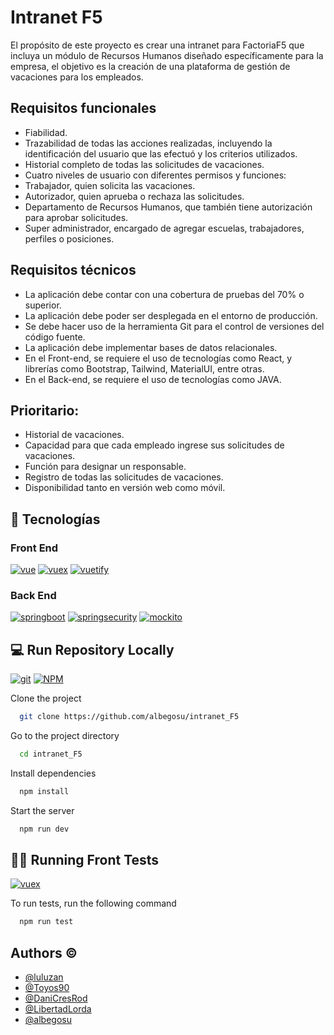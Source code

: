 
# Intranet F5

El propósito de este proyecto es crear una intranet para FactoriaF5 que incluya un módulo de Recursos Humanos diseñado específicamente para la empresa, el objetivo es la creación de una plataforma de gestión de vacaciones para los empleados.

## Requisitos funcionales
- Fiabilidad.
- Trazabilidad de todas las acciones realizadas, incluyendo la identificación del usuario que las efectuó y los criterios utilizados.
- Historial completo de todas las solicitudes de vacaciones.
- Cuatro niveles de usuario con diferentes permisos y funciones:
- Trabajador, quien solicita las vacaciones.
- Autorizador, quien aprueba o rechaza las solicitudes.
- Departamento de Recursos Humanos, que también tiene autorización para aprobar solicitudes.
- Super administrador, encargado de agregar escuelas, trabajadores, perfiles o posiciones.


## Requisitos técnicos
- La aplicación debe contar con una cobertura de pruebas del 70% o superior.
- La aplicación debe poder ser desplegada en el entorno de producción.
- Se debe hacer uso de la herramienta Git para el control de versiones del código fuente.
- La aplicación debe implementar bases de datos relacionales.
- En el Front-end, se requiere el uso de tecnologías como React, y librerías como Bootstrap, Tailwind, MaterialUI, entre otras.
- En el Back-end, se requiere el uso de tecnologías como JAVA.

## Prioritario:
- Historial de vacaciones.
- Capacidad para que cada empleado ingrese sus solicitudes de vacaciones.
- Función para designar un responsable.
- Registro de todas las solicitudes de vacaciones.
- Disponibilidad tanto en versión web como móvil.


## 🔗 Tecnologías
### Front End
[![vue](https://img.shields.io/badge/Vue3-4FC08D'?style=for-the-badge&logo=vuedotjs&logoColor=white)](https://vuejs.org/)
[![vuex](https://img.shields.io/badge/Vuex-000000?style=for-the-badge&logo=vuedotjs&logoColor=white)](https://vuex.vuejs.org/)
[![vuetify](https://img.shields.io/badge/Vuetify-1867C0?style=for-the-badge&logo=vuetify&logoColor=white)](https://vuetifyjs.com/)

### Back End
[![springboot](https://img.shields.io/badge/SpringBoot-6DB33F?style=for-the-badge&logo=springboot&logoColor=white)](https://spring.io/projects/spring-boot)
[![springsecurity](https://img.shields.io/badge/Springsecurity-6DB33F?style=for-the-badge&logo=springsecurity&logoColor=white)](https://spring.io/projects/spring-security)
[![mockito](https://img.shields.io/badge/Mockito-c2d5c5?style=for-the-badge&logo=mockito&logoColor=white)](https://site.mockito.org/)
## 💻  Run Repository Locally

[![git](https://img.shields.io/badge/git-F05032?style=for-the-badge&logo=git&logoColor=white)](https://git-scm.com/) [![NPM](https://img.shields.io/badge/NPM-CB3837?style=for-the-badge&logo=npm&logoColor=white)](https://www.npmjs.com/)

Clone the project

```bash
  git clone https://github.com/albegosu/intranet_F5
```

Go to the project directory

```bash
  cd intranet_F5
```

Install dependencies

```bash
  npm install
```

Start the server

```bash
  npm run dev
```


## 🕵🏽 Running Front Tests

[![vuex](https://img.shields.io/badge/Vuex-000000?style=for-the-badge&logo=vuedotjs&logoColor=white)](https://vuex.vuejs.org/)

To run tests, run the following command 

```bash
  npm run test
```


## Authors ©️

- [@luluzan](https://github.com/luluzan)
- [@Toyos90](https://github.com/Toyos90)
- [@DaniCresRod](https://github.com/DaniCresRod)
- [@LibertadLorda](https://github.com/LibertadLorda)
- [@albegosu](https://github.com/albegosu)

